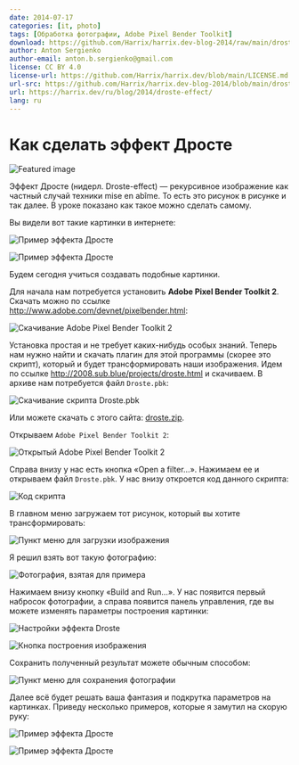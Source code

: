 ```yaml
---
date: 2014-07-17
categories: [it, photo]
tags: [Обработка фотографии, Adobe Pixel Bender Toolkit]
download: https://github.com/Harrix/harrix.dev-blog-2014/raw/main/droste-effect/files/droste.zip
author: Anton Sergienko
author-email: anton.b.sergienko@gmail.com
license: CC BY 4.0
license-url: https://github.com/Harrix/harrix.dev/blob/main/LICENSE.md
url-src: https://github.com/Harrix/harrix.dev-blog-2014/blob/main/droste-effect/droste-effect.md
url: https://harrix.dev/ru/blog/2014/droste-effect/
lang: ru
---
```


# Как сделать эффект Дросте

![Featured image](featured-image.svg)

Эффект Дросте (нидерл. Droste-effect) — рекурсивное изображение как частный случай техники mise en abîme. То есть это рисунок в рисунке и так далее. В уроке показано как такое можно сделать самому.

Вы видели вот такие картинки в интернете:

![Пример эффекта Дросте](img/example_01.jpg)

![Пример эффекта Дросте](img/example_02.jpg)

Будем сегодня учиться создавать подобные картинки.

Для начала нам потребуется установить **Adobe Pixel Bender Toolkit 2**. Скачать можно по ссылке <http://www.adobe.com/devnet/pixelbender.html>:

![Скачивание Adobe Pixel Bender Toolkit 2](img/download_01.png)

Установка простая и не требует каких-нибудь особых знаний. Теперь нам нужно найти и скачать плагин для этой программы (скорее это скрипт), который и будет трансформировать наши изображения. Идем по ссылке <http://2008.sub.blue/projects/droste.html> и скачиваем. В архиве нам потребуется файл `Droste.pbk`:

![Скачивание скрипта Droste.pbk](img/download_02.png)

Или можете скачать с этого сайта: [droste.zip](files/droste.zip).

Открываем `Adobe Pixel Bender Toolkit 2`:

![Открытый Adobe Pixel Bender Toolkit 2](img/droste_01.png)

Справа внизу у нас есть кнопка «Open a filter…». Нажимаем ее и открываем файл `Droste.pbk`. У нас внизу откроется код данного скрипта:

![Код скрипта](img/droste_02.png)

В главном меню загружаем тот рисунок, который вы хотите трансформировать:

![Пункт меню для загрузки изображения](img/droste_03.png)

Я решил взять вот такую фотографию:

![Фотография, взятая для примера](img/for-example.jpg)

Нажимаем внизу кнопку «Build and Run…». У нас появится первый набросок фотографии, а справа появится панель управления, где вы можете изменять параметры построения картинки:

![Настройки эффекта Droste](img/droste_04.png)

![Кнопка построения изображения](img/droste_05.png)

Сохранить полученный результат можете обычным способом:

![Пункт меню для сохранения фотографии](img/droste_06.png)

Далее всё будет решать ваша фантазия и подкрутка параметров на картинках. Приведу несколько примеров, которые я замутил на скорую руку:

![Пример эффекта Дросте](img/example_03.jpg)

![Пример эффекта Дросте](img/example_04.jpg)
